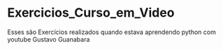 # Exercicios_Curso_em_Video
Esses são Exercícios realizados quando estava aprendendo python com youtube Gustavo Guanabara
